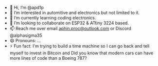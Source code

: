 - 👋 Hi, I’m @apd1p
- 👀 I’m interested in automitive and electronics but not limited to it.
- 🌱 I’m currently learning coding electronics.
- 💞️ I’m looking to collaborate on ESP32 & ATtiny 3224 based.
- 📫 Reach me over email aphin.proc@outlook.com or Discord @alphasigma35
- 😄 Pronouns: ...
- ⚡ Fun fact: I'm trying to build a time machine so I can go back and tell myself to invest in Bitcoin and Did you know that modern cars can have more lines of code than a Boeing 787?

<!---
apd1p/apd1p is a ✨ special ✨ repository because its `README.md` (this file) appears on your GitHub profile.
You can click the Preview link to take a look at your changes.
--->
